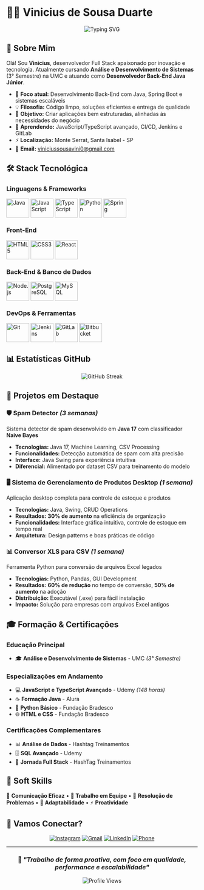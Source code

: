 # 👨‍💻 Vinicius de Sousa Duarte

<div align="center">
  
  ![Typing SVG](https://readme-typing-svg.herokuapp.com?font=Fira+Code&size=22&duration=3000&pause=1000&color=00D9FF&center=true&vCenter=true&width=435&lines=Desenvolvedor+Full+Stack;Estudante+de+ADS+3°+Semestre;Especialista+em+Java+%26+Spring;Sempre+Aprendendo+%F0%9F%9A%80)
  
</div>

## 🌟 Sobre Mim

Olá! Sou **Vinicius**, desenvolvedor Full Stack apaixonado por inovação e tecnologia. Atualmente cursando **Análise e Desenvolvimento de Sistemas** (3° Semestre) na UMC e atuando como **Desenvolvedor Back-End Java Júnior**.

- 🚀 **Foco atual:** Desenvolvimento Back-End com Java, Spring Boot e sistemas escaláveis
- 💡 **Filosofia:** Código limpo, soluções eficientes e entrega de qualidade
- 🎯 **Objetivo:** Criar aplicações bem estruturadas, alinhadas às necessidades do negócio
- 🌱 **Aprendendo:** JavaScript/TypeScript avançado, CI/CD, Jenkins e GitLab
- ⚡ **Localização:** Monte Serrat, Santa Isabel - SP
- 📧 **Email:** viniciussousavini0@gmail.com

## 🛠️ Stack Tecnológica

### **Linguagens & Frameworks**
<div style="display:inline_block;">
  <img align="center" alt="Java" height="50" width="60" src="https://cdn.jsdelivr.net/gh/devicons/devicon@latest/icons/java/java-original.svg" />
  <img align="center" alt="JavaScript" height="50" width="60" src="https://cdn.jsdelivr.net/gh/devicons/devicon@latest/icons/javascript/javascript-original.svg" />
  <img align="center" alt="TypeScript" height="50" width="60" src="https://cdn.jsdelivr.net/gh/devicons/devicon@latest/icons/typescript/typescript-original.svg" />
  <img align="center" alt="Python" height="50" width="60" src="https://cdn.jsdelivr.net/gh/devicons/devicon@latest/icons/python/python-original.svg" />
  <img align="center" alt="Spring" height="50" width="60" src="https://cdn.jsdelivr.net/gh/devicons/devicon@latest/icons/spring/spring-original.svg" />
</div>

### **Front-End**
<div style="display:inline_block;">
  <img align="center" alt="HTML5" height="50" width="60" src="https://cdn.jsdelivr.net/gh/devicons/devicon@latest/icons/html5/html5-original.svg" />
  <img align="center" alt="CSS3" height="50" width="60" src="https://cdn.jsdelivr.net/gh/devicons/devicon@latest/icons/css3/css3-original.svg" />
  <img align="center" alt="React" height="50" width="60" src="https://cdn.jsdelivr.net/gh/devicons/devicon@latest/icons/react/react-original.svg" />
</div>

### **Back-End & Banco de Dados**
<div style="display:inline_block;">
  <img align="center" alt="Node.js" height="50" width="60" src="https://cdn.jsdelivr.net/gh/devicons/devicon@latest/icons/nodejs/nodejs-original.svg" />
  <img align="center" alt="PostgreSQL" height="50" width="60" src="https://cdn.jsdelivr.net/gh/devicons/devicon@latest/icons/postgresql/postgresql-original.svg" />
  <img align="center" alt="MySQL" height="50" width="60" src="https://cdn.jsdelivr.net/gh/devicons/devicon@latest/icons/mysql/mysql-original.svg" />
</div>

### **DevOps & Ferramentas**
<div style="display:inline_block;">
  <img align="center" alt="Git" height="50" width="60" src="https://cdn.jsdelivr.net/gh/devicons/devicon@latest/icons/git/git-original.svg" />
  <img align="center" alt="Jenkins" height="50" width="60" src="https://cdn.jsdelivr.net/gh/devicons/devicon@latest/icons/jenkins/jenkins-original.svg" />
  <img align="center" alt="GitLab" height="50" width="60" src="https://cdn.jsdelivr.net/gh/devicons/devicon@latest/icons/gitlab/gitlab-original.svg" />
  <img align="center" alt="Bitbucket" height="50" width="60" src="https://cdn.jsdelivr.net/gh/devicons/devicon@latest/icons/bitbucket/bitbucket-original.svg" />
</div>

## 📊 Estatísticas GitHub

<div align="center">
  <img src="https://github-readme-streak-stats.herokuapp.com/?user=Vinicius-Sousa-Duarte&theme=tokyonight&border_radius=10" alt="GitHub Streak"/>
</div>

## 🚀 Projetos em Destaque

### 🛡️ **Spam Detector** *(3 semanas)*
Sistema detector de spam desenvolvido em **Java 17** com classificador **Naive Bayes**
- **Tecnologias:** Java 17, Machine Learning, CSV Processing
- **Funcionalidades:** Detecção automática de spam com alta precisão
- **Interface:** Java Swing para experiência intuitiva
- **Diferencial:** Alimentado por dataset CSV para treinamento do modelo

### 🖥️ **Sistema de Gerenciamento de Produtos Desktop** *(1 semana)*
Aplicação desktop completa para controle de estoque e produtos
- **Tecnologias:** Java, Swing, CRUD Operations
- **Resultados:** **30% de aumento** na eficiência de organização
- **Funcionalidades:** Interface gráfica intuitiva, controle de estoque em tempo real
- **Arquitetura:** Design patterns e boas práticas de código

### 📊 **Conversor XLS para CSV** *(1 semana)*
Ferramenta Python para conversão de arquivos Excel legados
- **Tecnologias:** Python, Pandas, GUI Development
- **Resultados:** **60% de redução** no tempo de conversão, **50% de aumento** na adoção
- **Distribuição:** Executável (.exe) para fácil instalação
- **Impacto:** Solução para empresas com arquivos Excel antigos

## 🎓 Formação & Certificações

### **Educação Principal**
- 🎓 **Análise e Desenvolvimento de Sistemas** - UMC *(3° Semestre)*

### **Especializações em Andamento**
- 💻 **JavaScript e TypeScript Avançado** - Udemy *(148 horas)*
- ☕ **Formação Java** - Alura
- 🐍 **Python Básico** - Fundação Bradesco
- 🌐 **HTML e CSS** - Fundação Bradesco

### **Certificações Complementares**
- 📊 **Análise de Dados** - Hashtag Treinamentos
- 🗄️ **SQL Avançado** - Udemy
- 🚀 **Jornada Full Stack** - HashTag Treinamentos

## 💪 Soft Skills

🎯 **Comunicação Eficaz** • 🤝 **Trabalho em Equipe** • 🧠 **Resolução de Problemas** • 🔄 **Adaptabilidade** • ⚡ **Proatividade**

## 🤝 Vamos Conectar?

<div align="center">
  
  [![Instagram](https://img.shields.io/badge/-Instagram-%23E4405F?style=for-the-badge&logo=instagram&logoColor=white)](https://www.instagram.com/s0usa.vinicius_/)
  [![Gmail](https://img.shields.io/badge/-Gmail-%23333?style=for-the-badge&logo=gmail&logoColor=white)](mailto:viniciussousavini0@gmail.com)
  [![LinkedIn](https://img.shields.io/badge/-LinkedIn-%230077B5?style=for-the-badge&logo=linkedin&logoColor=white)](https://www.linkedin.com/in/viniciussousaduarte/)
  [![Phone](https://img.shields.io/badge/-Telefone-%2325D366?style=for-the-badge&logo=whatsapp&logoColor=white)](tel:+5511932998750)
  
</div>

---

<div align="center">
  
  ### 💫 *"Trabalho de forma proativa, com foco em qualidade, performance e escalabilidade"*
  
  ![Profile Views](https://komarev.com/ghpvc/?username=Vinicius-Sousa-Duarte&color=00D9FF&style=flat-square&label=Visualizações+do+Perfil)
  
</div>
